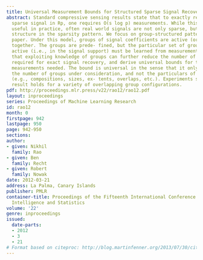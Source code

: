 ```yaml
---
title: Universal Measurement Bounds for Structured Sparse Signal Recovery
abstract: Standard compressive sensing results state that to exactly recover an s
  sparse signal in Rp, one requires O(s log p) measurements. While this bound is extremely
  useful in practice, often real world signals are not only sparse, but also exhibit
  structure in the sparsity pattern. We focus on group-structured patterns in this
  paper. Under this model, groups of signal coefficients are active (or inactive)
  together. The groups are prede- fined, but the particular set of groups that are
  active (i.e., in the signal support) must be learned from measurements. We show
  that exploiting knowledge of groups can further reduce the number of measurements
  required for exact signal recovery, and derive universal bounds for the number of
  measurements needed. The bound is universal in the sense that it only depends on
  the number of groups under consideration, and not the particulars of the groups
  (e.g., compositions, sizes, ex- tents, overlaps, etc.). Experiments show that our
  result holds for a variety of overlapping group configurations.
pdf: http://proceedings.mlr.press/v22/rao12/rao12.pdf
layout: inproceedings
series: Proceedings of Machine Learning Research
id: rao12
month: 0
firstpage: 942
lastpage: 950
page: 942-950
sections: 
author:
- given: Nikhil
  family: Rao
- given: Ben
  family: Recht
- given: Robert
  family: Nowak
date: 2012-03-21
address: La Palma, Canary Islands
publisher: PMLR
container-title: Proceedings of the Fifteenth International Conference on Artificial
  Intelligence and Statistics
volume: '22'
genre: inproceedings
issued:
  date-parts:
  - 2012
  - 3
  - 21
# Format based on citeproc: http://blog.martinfenner.org/2013/07/30/citeproc-yaml-for-bibliographies/
---
```

